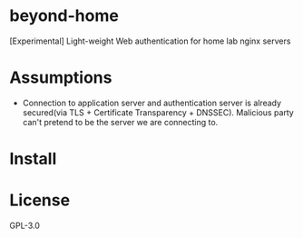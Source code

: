 beyond-home
===
\[Experimental\] Light-weight Web authentication for home lab nginx servers

# Assumptions

* Connection to application server and authentication server is already secured(via TLS + Certificate Transparency +  DNSSEC). Malicious party can't pretend to be the server we are connecting to.


# Install

# License
GPL-3.0

